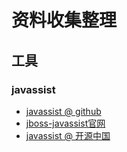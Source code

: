 资料收集整理
==========

## 工具

### javassist

- [javassist @ github](https://github.com/jboss-javassist/javassist)
- [jboss-javassist官网](http://jboss-javassist.github.io/javassist/)
- [javassist @ 开源中国](http://www.oschina.net/p/javassist)



